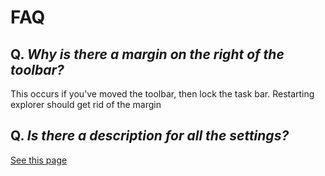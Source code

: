 # FAQ
## **Q.** *Why is there a margin on the right of the toolbar?*
This occurs if you've moved the toolbar, then lock the task bar. Restarting explorer should get rid of the margin

## **Q.** *Is there a description for all the settings?*
[See this page](customization.md)